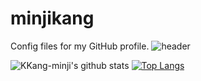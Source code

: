 # minjikang
Config files for my GitHub profile.
![header](https://MINJIKANG.vercel.app/api?type=slice&color=auto&height=300&section=header&text=capsule%20render&fontSize=90)


![KKang-minji's github stats](https://github-readme-stats.vercel.app/api?username=KKang-minji&show_icons=true)
[![Top Langs](https://github-readme-stats.vercel.app/api/top-langs/?username=KKang-minji&layout=compact)](https://github.com/KKang-minji/github-readme-stats)

